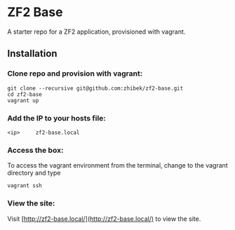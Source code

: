 ZF2 Base
========

A starter repo for a ZF2 application, provisioned with vagrant.

Installation
------------

### Clone repo and provision with vagrant:

    git clone --recursive git@github.com:zhibek/zf2-base.git
    cd zf2-base
    vagrant up


### Add the IP to your hosts file:

    <ip>     zf2-base.local


### Access the box:

To access the vagrant environment from the terminal, change to the vagrant directory and type 

    vagrant ssh


### View the site:

Visit [http://zf2-base.local/](http://zf2-base.local/) to view the site.